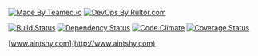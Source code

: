 [![Made By Teamed.io](http://img.teamed.io/btn.svg)](http://www.teamed.io)
[![DevOps By Rultor.com](http://www.rultor.com/b/yegor256/aintshy)](http://www.rultor.com/p/yegor256/aintshy)

[![Build Status](https://travis-ci.org/yegor256/aintshy.svg)](https://travis-ci.org/yegor256/aintshy)
[![Dependency Status](https://gemnasium.com/yegor256/aintshy.svg)](https://gemnasium.com/yegor256/aintshy)
[![Code Climate](http://img.shields.io/codeclimate/github/yegor256/aintshy.svg)](https://codeclimate.com/github/yegor256/aintshy)
[![Coverage Status](https://img.shields.io/coveralls/yegor256/aintshy.svg)](https://coveralls.io/r/yegor256/aintshy)

[www.aintshy.com](http://www.aintshy.com)
